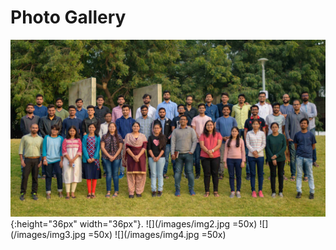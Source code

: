 ---
---

# Photo Gallery

![](/images/img1.jpg){:height="36px" width="36px"}.
![](/images/img2.jpg =50x)
![](/images/img3.jpg =50x)
![](/images/img4.jpg =50x)

